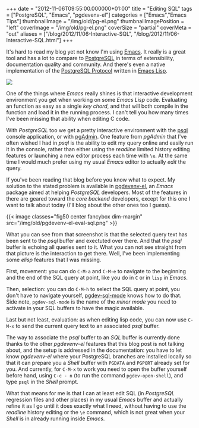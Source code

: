 +++
date = "2012-11-06T09:55:00.000000+01:00"
title = "Editing SQL"
tags = ["PostgreSQL", "Emacs", "pgdevenv-el"]
categories = ["Emacs","Emacs Tips"]
thumbnailImage = "/img/old/pg-el.png"
thumbnailImagePosition = "left"
coverImage = "/img/old/pg-el.png"
coverSize = "partial"
coverMeta = "out"
aliases = ["/blog/2012/11/06-Interactive-SQL",
           "/blog/2012/11/06-Interactive-SQL.html"]
+++

It's hard to read my blog yet not know I'm using 
[Emacs](http://www.gnu.org/software/emacs/#Platforms). It really is a great
tool and has a lot to compare to 
[PostgreSQL](http://www.postgresql.org/) in terms of extensibility,
documentation quality and community. And there's even a native
implementation of the 
[PostgreSQL Protocol](http://www.postgresql.org/docs/current/static/protocol.html) written in 
[Emacs Lisp](http://www.gnu.org/software/emacs/emacs-lisp-intro/).


<div class="figure center dim-margin">
  <a href="http://www.online-marketwatch.com/pgel/pg.html">
    <img src="/img/old/pg-el.png">
  </a>
</div>

One of the things where 
*Emacs* really shines is that interactive development
environment you get when working on some 
*Emacs Lisp* code. Evaluating an
function as easy as a single 
*key chord*, and that will both compile in the
function and load it in the running process. I can't tell you how many times
I've been missing that ability when editing C code.

With 
*PostgreSQL* too we get a pretty interactive environment with the 
[psql](http://www.postgresql.org/docs/current/static/app-psql.html)
console application, or with 
[pgAdmin](http://www.pgadmin.org/). One feature from 
*pgAdmin* that I've
often wished I had in 
*psql* is the ability to edit my query online and easily
run it in the console, rather than either using the 
*readline* limited history
editing features or launching a new editor process each time with 
`\e`. At the
same time I would much prefer using my usual 
*Emacs* editor to actually 
*edit*
the query.

If you've been reading that blog before you know what to expect. My solution
to the stated problem is available in 
[pgdevenv-el](https://github.com/dimitri/pgdevenv-el), an 
*Emacs* package aimed at
helping 
*PostgreSQL* developers. Most of the features in there are geared
toward the 
*core backend* developers, except for this one I want to talk about
today (I'll blog about the other ones too I guess).


{{< image classes="fig50 center fancybox dim-margin" src="/img/old/pgdevenv-el-eval-sql.png" >}}


What you can see from that screenshot is that the selected query text has
been sent to the 
*psql* buffer and exectuted over there. And that the 
*psql*
buffer is echoing all queries sent to it. What you can not see straight from
that picture is the interaction to get there. Well, I've been implementing
some 
*elisp* features that I was missing.

First, movement: you can do 
`C-M-a` and 
`C-M-e` to navigate to the beginning and
the end of the SQL query at point, like you do in 
`C` or in 
`lisp` in 
*Emacs*.

Then, selection: you can do 
`C-M-h` to select the SQL query at point, you
don't have to navigate yourself, 
[pgdev-sql-mode](https://github.com/dimitri/pgdevenv-el) knows how to do that. Side
note, 
`pgdev-sql-mode` is the name of the 
*minor mode* you need to activate in
your SQL buffers to have the magic available.

Last but not least, evaluation: as when editing lisp code, you can now use
`C-M-x` to send the current query text to an associated 
*psql* buffer.

The way to associate the 
*psql* buffer to an 
*SQL* buffer is currently done
thanks to the other 
*pgdevenv-el* features that this blog post is not talking
about, and the setup is addressed in the documentation: you have to let know
*pgdevenv-el* where your PostgreSQL branches are installed locally so that it
can prepare you a 
*Shell* buffer with 
`PGDATA` and 
`PGPORT` already set for you.
And currently, for 
`C-M-x` to work you need to open the buffer yourself before
hand, using 
`C-c - n` (to run the command 
`pgdev-open-shell`), and type 
`psql` in
the 
*Shell* prompt.

What that means for me is that I can at least edit SQL (in 
*PostgreSQL*
regression files and other places) in my usual 
*Emacs* buffer and actually
refine it as I go until it does exactly what I need, without having to use
the 
*readline* history editing or the 
`\e` command, which is not great when your
*Shell* is in already running inside 
*Emacs*.
